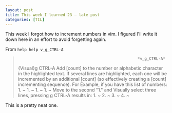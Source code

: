 ```yaml
---
layout: post
title: This week I learned 23 — late post
categories: [TIL]
---
```


This week I forgot how to increment numbers in vim. I figured I'll write it
down here in an effort to avoid forgetting again.

From `help help v_g_CTRL-A`
>                                                         *v_g_CTRL-A*
> {Visual}g CTRL-A      Add [count] to the number or alphabetic character in
>                       the highlighted text. If several lines are
>                       highlighted, each one will be incremented by an
>                       additional [count] (so effectively creating a
>                       [count] incrementing sequence).
>                       For Example, if you have this list of numbers:
>                               1. ~
>                               1. ~
>                               1. ~
>                               1. ~
>                       Move to the second "1." and Visually select three
>                       lines, pressing g CTRL-A results in:
>                               1. ~
>                               2. ~
>                               3. ~
>                               4. ~

This is a pretty neat one.
